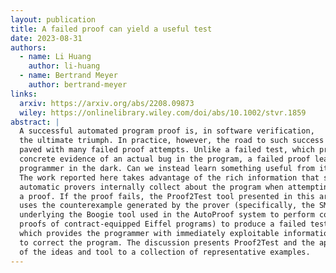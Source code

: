 ```yaml
---
layout: publication
title: A failed proof can yield a useful test
date: 2023-08-31
authors:
  - name: Li Huang
    author: li-huang
  - name: Bertrand Meyer
    author: bertrand-meyer
links:
  arxiv: https://arxiv.org/abs/2208.09873
  wiley: https://onlinelibrary.wiley.com/doi/abs/10.1002/stvr.1859
abstract: |
  A successful automated program proof is, in software verification,
  the ultimate triumph. In practice, however, the road to such success is
  paved with many failed proof attempts. Unlike a failed test, which provides
  concrete evidence of an actual bug in the program, a failed proof leaves the
  programmer in the dark. Can we instead learn something useful from it?
  The work reported here takes advantage of the rich information that some
  automatic provers internally collect about the program when attempting
  a proof. If the proof fails, the Proof2Test tool presented in this article
  uses the counterexample generated by the prover (specifically, the SMT solver
  underlying the Boogie tool used in the AutoProof system to perform correctness
  proofs of contract-equipped Eiffel programs) to produce a failed test,
  which provides the programmer with immediately exploitable information
  to correct the program. The discussion presents Proof2Test and the application
  of the ideas and tool to a collection of representative examples.
---
```

